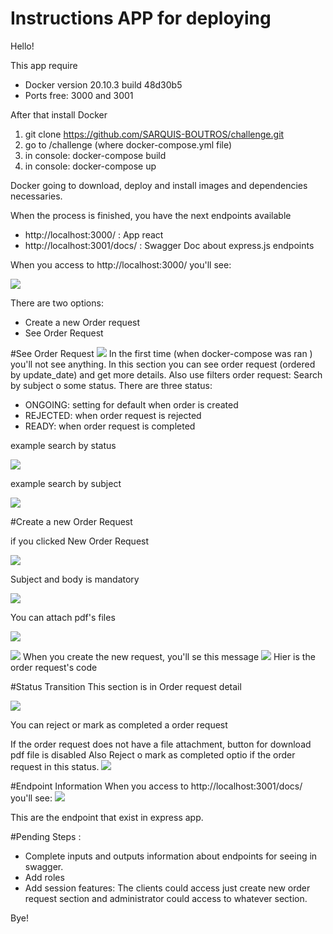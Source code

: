 # Instructions APP for deploying

Hello!

This app require
- Docker version 20.10.3 build 48d30b5
- Ports free: 3000 and 3001

After that install Docker
1) git clone https://github.com/SARQUIS-BOUTROS/challenge.git
2) go to /challenge (where docker-compose.yml file)
3) in console: docker-compose build
4) in console: docker-compose up

Docker going to download, deploy and install images and dependencies necessaries.

When the process is finished, you have the next endpoints available
- http://localhost:3000/ : App react 
- http://localhost:3001/docs/ : Swagger Doc about express.js endpoints

When you access to http://localhost:3000/ you'll see:

![](doc/resources/Screenshot%20from%202021-02-11%2013-11-17.png)

There are two options:
- Create a new Order request
- See Order Request

#See Order Request
![](doc/resources/Screenshot%20from%202021-02-11%2013-11-38.png)
In the first time (when docker-compose was ran ) you'll not see anything. 
In this section you can see order request (ordered by update_date) and get more details. Also use filters order request: Search by subject o some status.
There are three status:
- ONGOING: setting for default when order is created
- REJECTED: when order request is rejected
- READY: when order request is completed

example search by status

![](doc/resources/Screenshot%20from%202021-02-11%2013-12-02.png)

example search by subject

![](doc/resources/Screenshot%20from%202021-02-11%2013-12-32.png)


#Create a new Order Request

if you clicked New Order Request

![](doc/resources/Screenshot%20from%202021-02-11%2013-12-57.png)

Subject and body is mandatory

![](doc/resources/Screenshot%20from%202021-02-11%2013-13-34.png)

You can attach pdf's files

![](doc/resources/Screenshot%20from%202021-02-11%2013-14-09.png)

![](doc/resources/Screenshot%20from%202021-02-11%2013-14-30.png)
When you create the new request, you'll se this message
![](doc/resources/Screenshot%20from%202021-02-11%2013-14-47.png)
Hier is the order request's code

#Status Transition
This section is in Order request detail

![](doc/resources/Screenshot%20from%202021-02-11%2013-15-19.png)

You can reject or mark as completed a order request

If the order request does not have a file attachment, button for download pdf file is disabled
Also Reject o mark as completed optio if the order request in this status.
![](doc/resources/Screenshot%20from%202021-02-11%2013-15-38.png)

#Endpoint Information
When you access to http://localhost:3001/docs/ you'll see:
![](doc/resources/Screenshot%20from%202021-02-11%2013-16-58.png)

This are the endpoint that exist in express app.

#Pending Steps :
- Complete inputs and outputs information about endpoints for seeing in swagger.
- Add roles 
- Add session features: The clients could access just create new order request section and administrator could access to whatever section.
 
 
 Bye!